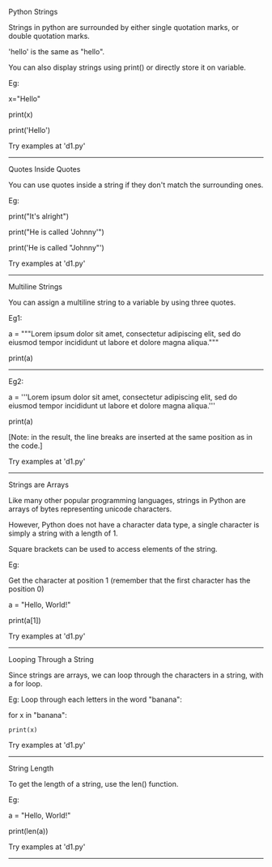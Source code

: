 Python Strings

Strings in python are surrounded by either single quotation marks, or double quotation marks.

'hello' is the same as "hello".

You can also display strings using print() or directly store it on variable.

Eg:

x="Hello"

print(x)

print('Hello')

Try examples at 'd1.py'

----------------------------------------------------------------------------------------------------

Quotes Inside Quotes

You can use quotes inside a string if they don't match the surrounding ones.


Eg:

print("It's alright")

print("He is called 'Johnny'")

print('He is called "Johnny"')

Try examples at 'd1.py'

------------------------------------------------------------------------------------------------------------

Multiline Strings

You can assign a multiline string to a variable by using three quotes.

Eg1:

a = """Lorem ipsum dolor sit amet,
consectetur adipiscing elit,
sed do eiusmod tempor incididunt
ut labore et dolore magna aliqua."""

print(a)

---------------------------------------------

Eg2:

a = '''Lorem ipsum dolor sit amet,
consectetur adipiscing elit,
sed do eiusmod tempor incididunt
ut labore et dolore magna aliqua.'''

print(a)

[Note: in the result, the line breaks are inserted at the same position as in the code.]

Try examples at 'd1.py'

-------------------------------------------------------------------------------------------------------------

Strings are Arrays

Like many other popular programming languages, strings in Python are arrays of bytes representing unicode characters.

However, Python does not have a character data type, a single character is simply a string with a length of 1.

Square brackets can be used to access elements of the string.

Eg:

Get the character at position 1 (remember that the first character has the position 0)

a = "Hello, World!"

print(a[1])

Try examples at 'd1.py'

----------------------------------------------------------------------------------------------------------------

Looping Through a String

Since strings are arrays, we can loop through the characters in a string, with a for loop.

Eg:
Loop through each letters in the word "banana":

for x in "banana":

    print(x)
    
Try examples at 'd1.py'

-----------------------------------------------------------------------------------------------------------------------

String Length

To get the length of a string, use the len() function.

Eg:

a = "Hello, World!"

print(len(a))

Try examples at 'd1.py'

-----------------------------------------------------------------------------------------------------------------
